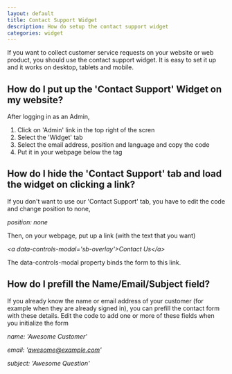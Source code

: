 ```yaml
---
layout: default
title: Contact Support Widget
description: How do setup the contact support widget
categories: widget
---
```


If you want to collect customer service requests on your website or web product, you should use the contact support widget. It is easy to set it up and it works on desktop, tablets and mobile.

How do I put up the 'Contact Support' Widget on my website?
-----------------------------------------------------------

After logging in as an Admin,

1. Click on 'Admin' link in the top right of the scren
2. Select the 'Widget' tab
3. Select the email address, position and language and copy the code 
4. Put it in your webpage below the </body> tag

How do I hide the 'Contact Support' tab and load the widget on clicking a link?
-------------------------------------------------------------------------------

If you don't want to use our 'Contact Support' tab, you have to edit the code and change position to none,

_position: none_

Then, on your webpage, put up a link (with the text that you want)

_&lt;a data-controls-modal='sb-overlay'&gt;Contact Us&lt;/a&gt;_

The data-controls-modal property binds the form to this link.

How do I prefill the Name/Email/Subject field? 
----------------------------------------------

If you already know the name or email address of your customer (for example when they are already signed in), you can prefill the contact form with these details. Edit the code to add one or more of these fields when you initialize the form

_name: 'Awesome Customer'_
 
_email: 'awesome@example.com'_
 
_subject: 'Awesome Question'_

